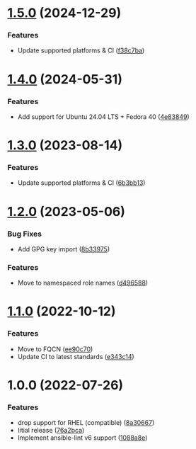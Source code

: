 # [1.5.0](https://github.com/de-it-krachten/ansible-role-docker_desktop/compare/v1.4.0...v1.5.0) (2024-12-29)


### Features

* Update supported platforms & CI ([f38c7ba](https://github.com/de-it-krachten/ansible-role-docker_desktop/commit/f38c7baf8b93a80c79ae5d542a97297d536c9183))

# [1.4.0](https://github.com/de-it-krachten/ansible-role-docker_desktop/compare/v1.3.0...v1.4.0) (2024-05-31)


### Features

* Add support for Ubuntu 24.04 LTS + Fedora 40 ([4e83849](https://github.com/de-it-krachten/ansible-role-docker_desktop/commit/4e83849ad0da9760371c08abcb8acd526256efd1))

# [1.3.0](https://github.com/de-it-krachten/ansible-role-docker_desktop/compare/v1.2.0...v1.3.0) (2023-08-14)


### Features

* Update supported platforms & CI ([6b3bb13](https://github.com/de-it-krachten/ansible-role-docker_desktop/commit/6b3bb1303e5fa83b05f94654b2e8cdfe3424c687))

# [1.2.0](https://github.com/de-it-krachten/ansible-role-docker_desktop/compare/v1.1.0...v1.2.0) (2023-05-06)


### Bug Fixes

* Add GPG key import ([8b33975](https://github.com/de-it-krachten/ansible-role-docker_desktop/commit/8b33975adc85f4cb0ffdad581e4d0f7372c2bd6a))


### Features

* Move to namespaced role names ([d496588](https://github.com/de-it-krachten/ansible-role-docker_desktop/commit/d496588037cf35f978e2e2d6a6ee6c79bff684be))

# [1.1.0](https://github.com/de-it-krachten/ansible-role-docker_desktop/compare/v1.0.0...v1.1.0) (2022-10-12)


### Features

* Move to FQCN ([ee90c70](https://github.com/de-it-krachten/ansible-role-docker_desktop/commit/ee90c70ff643688e17da6153fd326bb7de83a10b))
* Update CI to latest standards ([e343c14](https://github.com/de-it-krachten/ansible-role-docker_desktop/commit/e343c14bb1ac246cbb5b4a5c1f14261a2c66260d))

# 1.0.0 (2022-07-26)


### Features

* drop support for RHEL (compatible) ([8a30667](https://github.com/de-it-krachten/ansible-role-docker_desktop/commit/8a3066746952288c25f5831652c2a702333f0dd2))
* Iitial release ([76a2bca](https://github.com/de-it-krachten/ansible-role-docker_desktop/commit/76a2bcacdc19f9f9b39c685f9d320619bb7ed9d9))
* Implement ansible-lint v6 support ([1088a8e](https://github.com/de-it-krachten/ansible-role-docker_desktop/commit/1088a8eca885f4e53e3b574effacb35c18701b5b))
